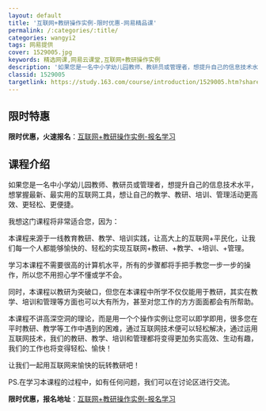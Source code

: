 ```yaml
---
layout: default
title: '互联网+教研操作实例-限时优惠-网易精品课'
permalink: /:categories/:title/
categories: wangyi2
tags: 网易提供
cover: 1529005.jpg
keywords: 精选网课,网易云课堂,互联网+教研操作实例
description: '如果您是一名中小学幼儿园教师、教研员或管理者，想提升自己的信息技术水平，想掌握最新、最实用的互联网工具，想让自己的教学、'
classid: 1529005
targetlink: https://study.163.com/course/introduction/1529005.htm?share=1&shareId=1025206652&utm_campaign=share&utm_medium=iphoneShare&utm_source=&utm_u=1025206652
---
```


## 限时特惠

**限时优惠，火速报名**：[互联网+教研操作实例-报名学习](https://study.163.com/course/introduction/1529005.htm?share=1&shareId=1025206652&utm_campaign=share&utm_medium=iphoneShare&utm_source=&utm_u=1025206652)

## 课程介绍

如果您是一名中小学幼儿园教师、教研员或管理者，想提升自己的信息技术水平，想掌握最新、最实用的互联网工具，想让自己的教学、教研、培训、管理活动更高效、更轻松、更便捷。



我想这门课程将非常适合您，因为：



本课程来源于一线教育教研、教学、培训实践，让高大上的互联网+平民化，让我们每一个人都能够愉快的、轻松的实现互联网+教研、+教学、+培训、+管理。



学习本课程不需要很高的计算机水平，所有的步骤都将手把手教您一步一步的操作，所以您不用担心学不懂或学不会。



同时，本课程以教研为突破口，但您在本课程中所学不仅仅能用于教研，其实在教学、培训和管理等方面也可以大有所为，甚至对您工作的方方面面都会有所帮助。



本课程不讲高深空洞的理论，而是用一个个操作实例让您可以即学即用，很多您在平时教研、教学等工作中遇到的困难，通过互联网技术便可以轻松解决，通过运用互联网技术，我们的教研、教学、培训和管理都将变得更加务实高效、生动有趣，我们的工作也将变得轻松、愉快！



让我们一起用互联网来愉快的玩转教研吧！



PS.在学习本课程的过程中，如有任何问题，我们可以在讨论区进行交流。

**限时优惠，报名地址**：[互联网+教研操作实例-报名学习](https://study.163.com/course/introduction/1529005.htm?share=1&shareId=1025206652&utm_campaign=share&utm_medium=iphoneShare&utm_source=&utm_u=1025206652)

